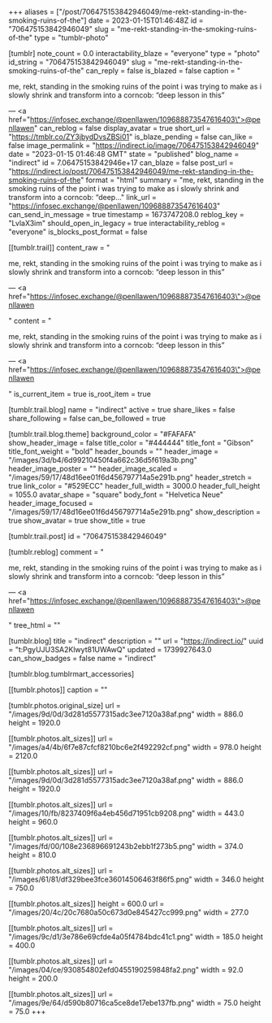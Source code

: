 +++
aliases = ["/post/706475153842946049/me-rekt-standing-in-the-smoking-ruins-of-the"]
date = 2023-01-15T01:46:48Z
id = "706475153842946049"
slug = "me-rekt-standing-in-the-smoking-ruins-of-the"
type = "tumblr-photo"

[tumblr]
note_count = 0.0
interactability_blaze = "everyone"
type = "photo"
id_string = "706475153842946049"
slug = "me-rekt-standing-in-the-smoking-ruins-of-the"
can_reply = false
is_blazed = false
caption = "<p>me, rekt, standing in the smoking ruins of the point i was trying to make as i slowly shrink and transform into a corncob: “deep lesson in this”</p> — <a href=\"https://infosec.exchange/@penllawen/109688873547616403\">@penllawen</a>"
can_reblog = false
display_avatar = true
short_url = "https://tmblr.co/ZY3jbydDvsZBSi01"
is_blaze_pending = false
can_like = false
image_permalink = "https://indirect.io/image/706475153842946049"
date = "2023-01-15 01:46:48 GMT"
state = "published"
blog_name = "indirect"
id = 7.06475153842946e+17
can_blaze = false
post_url = "https://indirect.io/post/706475153842946049/me-rekt-standing-in-the-smoking-ruins-of-the"
format = "html"
summary = "me, rekt, standing in the smoking ruins of the point i was trying to make as i slowly shrink and transform into a corncob: “deep..."
link_url = "https://infosec.exchange/@penllawen/109688873547616403"
can_send_in_message = true
timestamp = 1673747208.0
reblog_key = "LvlaX3im"
should_open_in_legacy = true
interactability_reblog = "everyone"
is_blocks_post_format = false

[[tumblr.trail]]
content_raw = "<p><p>me, rekt, standing in the smoking ruins of the point i was trying to make as i slowly shrink and transform into a corncob: “deep lesson in this”</p> — <a href=\"https://infosec.exchange/@penllawen/109688873547616403\">@penllawen</a></p>"
content = "<p><p>me, rekt, standing in the smoking ruins of the point i was trying to make as i slowly shrink and transform into a corncob: &ldquo;deep lesson in this&rdquo;</p> &mdash; <a href=\"https://infosec.exchange/@penllawen/109688873547616403\">@penllawen</a></p>"
is_current_item = true
is_root_item = true

[tumblr.trail.blog]
name = "indirect"
active = true
share_likes = false
share_following = false
can_be_followed = true

[tumblr.trail.blog.theme]
background_color = "#FAFAFA"
show_header_image = false
title_color = "#444444"
title_font = "Gibson"
title_font_weight = "bold"
header_bounds = ""
header_image = "/images/3d/b4/6d99210450f4a662c36d5f619a3b.png"
header_image_poster = ""
header_image_scaled = "/images/59/17/48d16ee01f6d456797714a5e291b.png"
header_stretch = true
link_color = "#529ECC"
header_full_width = 3000.0
header_full_height = 1055.0
avatar_shape = "square"
body_font = "Helvetica Neue"
header_image_focused = "/images/59/17/48d16ee01f6d456797714a5e291b.png"
show_description = true
show_avatar = true
show_title = true

[tumblr.trail.post]
id = "706475153842946049"

[tumblr.reblog]
comment = "<p><p>me, rekt, standing in the smoking ruins of the point i was trying to make as i slowly shrink and transform into a corncob: “deep lesson in this”</p> — <a href=\"https://infosec.exchange/@penllawen/109688873547616403\">@penllawen</a></p>"
tree_html = ""

[tumblr.blog]
title = "indirect"
description = ""
url = "https://indirect.io/"
uuid = "t:PgyUJU3SA2Klwyt81UWAwQ"
updated = 1739927643.0
can_show_badges = false
name = "indirect"

[tumblr.blog.tumblrmart_accessories]

[[tumblr.photos]]
caption = ""

[tumblr.photos.original_size]
url = "/images/9d/0d/3d281d5577315adc3ee7120a38af.png"
width = 886.0
height = 1920.0

[[tumblr.photos.alt_sizes]]
url = "/images/a4/4b/6f7e87cfcf8210bc6e2f492292cf.png"
width = 978.0
height = 2120.0

[[tumblr.photos.alt_sizes]]
url = "/images/9d/0d/3d281d5577315adc3ee7120a38af.png"
width = 886.0
height = 1920.0

[[tumblr.photos.alt_sizes]]
url = "/images/10/fb/8237409f6a4eb456d71951cb9208.png"
width = 443.0
height = 960.0

[[tumblr.photos.alt_sizes]]
url = "/images/fd/00/108e236896691243b2ebb1f273b5.png"
width = 374.0
height = 810.0

[[tumblr.photos.alt_sizes]]
url = "/images/61/81/df329bee3fce36014506463f86f5.png"
width = 346.0
height = 750.0

[[tumblr.photos.alt_sizes]]
height = 600.0
url = "/images/20/4c/20c7680a50c673d0e845427cc999.png"
width = 277.0

[[tumblr.photos.alt_sizes]]
url = "/images/9c/d1/3e786e69cfde4a05f4784bdc41c1.png"
width = 185.0
height = 400.0

[[tumblr.photos.alt_sizes]]
url = "/images/04/ce/930854802efd0455190259848fa2.png"
width = 92.0
height = 200.0

[[tumblr.photos.alt_sizes]]
url = "/images/9e/64/d590b80716ca5ce8de17ebe137fb.png"
width = 75.0
height = 75.0
+++
